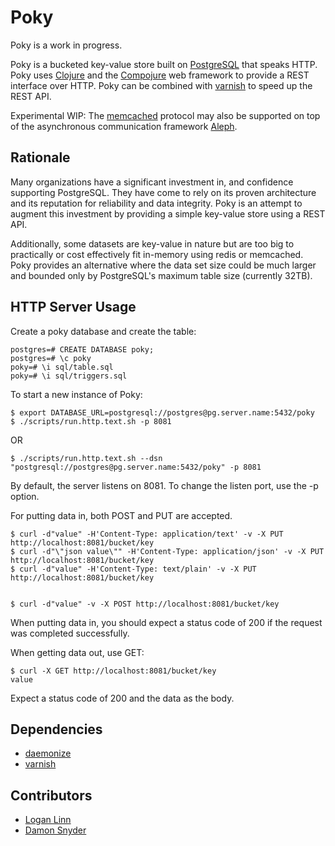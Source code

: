 # Poky

Poky is a work in progress. 

Poky is a bucketed key-value store built on [PostgreSQL](http://www.postgresql.org/) that speaks HTTP.
Poky uses [Clojure](http://clojure.org/) and the [Compojure](https://github.com/weavejester/compojure) web framework to
provide a REST interface over HTTP. Poky can be combined with [varnish](https://www.varnish-cache.org/) to speed up the REST API.

Experimental WIP: The [memcached](https://github.com/memcached/memcached/blob/master/doc/protocol.txt)
protocol may also be supported on top of the asynchronous communication
framework [Aleph](https://github.com/ztellman/aleph).

## Rationale

Many organizations have a significant investment in, and confidence 
supporting PostgreSQL. They have come to rely on its proven architecture and its
reputation for reliability and data integrity. Poky is an attempt to augment
this investment by providing a simple key-value store using a REST API. 

Additionally, some datasets are key-value in nature but are too big to
practically or cost effectively fit in-memory using redis or memcached. Poky provides an
alternative where the data set size could be much larger and bounded only by
PostgreSQL's maximum table size (currently 32TB).

## HTTP Server Usage

Create a poky database and create the table:

    postgres=# CREATE DATABASE poky;
    postgres=# \c poky
    poky=# \i sql/table.sql
    poky=# \i sql/triggers.sql

To start a new instance of Poky:

    $ export DATABASE_URL=postgresql://postgres@pg.server.name:5432/poky
    $ ./scripts/run.http.text.sh -p 8081

OR

    $ ./scripts/run.http.text.sh --dsn "postgresql://postgres@pg.server.name:5432/poky" -p 8081

By default, the server listens on 8081. To change the listen port, use the -p
option.

For putting data in, both POST and PUT are accepted.

    $ curl -d"value" -H'Content-Type: application/text' -v -X PUT http://localhost:8081/bucket/key
    $ curl -d"\"json value\"" -H'Content-Type: application/json' -v -X PUT http://localhost:8081/bucket/key
    $ curl -d"value" -H'Content-Type: text/plain' -v -X PUT http://localhost:8081/bucket/key


    $ curl -d"value" -v -X POST http://localhost:8081/bucket/key

When putting data in, you should expect a status code of 200 if the request was
completed successfully.


When getting data out, use GET:

    $ curl -X GET http://localhost:8081/bucket/key
    value

Expect a status code of 200 and the data as the body.

## Dependencies

 * [daemonize](http://software.clapper.org/daemonize/)
 * [varnish](https://www.varnish-cache.org/)

## Contributors

 * [Logan Linn](https://github.com/loganlinn)
 * [Damon Snyder](https://github.com/drsnyder)
